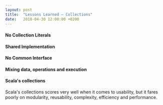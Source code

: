 ```yaml
---
layout: post
title:  "Lessons Learned – Collections"
date:   2018-04-30 12:00:00 +0200
---
```


#### No Collection Literals

#### Shared Implementation

#### No Common Interface

#### Mixing data, operations and execution

#### Scala's collections

Scala's collections scores very well when it comes to usability, but it fares
poorly on modularity, reusability, complexity, efficiency and performance.
